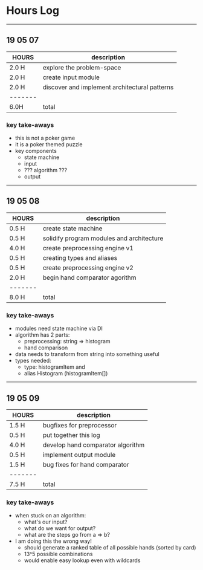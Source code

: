 # Hours Log
----------------
## 19 05 07

| HOURS | description |
|-------|-------------|
| 2.0 H | explore the problem-space |
| 2.0 H | create input module |
| 2.0 H | discover and implement architectural patterns |
|-------|  |
| 6.0H  | total |

### key take-aways
* this is not a poker game
* it is a poker themed puzzle
* key components
  * state machine
  * input
  * ??? algorithm ???
  * output

----------------
## 19 05 08
| HOURS | description |
|-------|-------------|
| 0.5 H | create state machine |
| 0.5 H | solidify program modules and architecture |
| 4.0 H | create preprocessing engine v1 |
| 0.5 H | creating types and aliases |
| 0.5 H | create preprocessing engine v2 |
| 2.0 H | begin hand comparator agorithm |
|-------| |
| 8.0 H | total |

### key take-aways
* modules need state machine via DI
* algorithm has 2 parts:
  * preprocessing: string => histogram
  * hand comparison
* data needs to transform from string into something useful
* types needed:
  * type: histogramItem and 
  * alias Histogram (histogramItem[])

----------------
## 19 05 09

| HOURS | description |
|-------|-------------|
| 1.5 H | bugfixes for preprocessor |
| 0.5 H | put together this log |
| 4.0 H | develop hand comparator algorithm |
| 0.5 H | implement output module |
| 1.5 H | bug fixes for hand comparator |
|-------| |
| 7.5 H | total |

### key take-aways
* when stuck on an algorithm:
  * what's our input?
  * what do we want for output?
  * what are the steps go from a => b?
* I am doing this the wrong way!
  * should generate a ranked table of all possible hands (sorted by card)
  * 13^5 possible combinations
  * would enable easy lookup even with wildcards